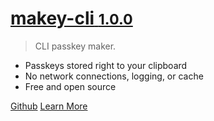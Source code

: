 
<!-- [<img src="" alt="logo" width="200"/>](/) -->

# [**makey-cli** **<small>1.0.0</small>**](/)

> CLI passkey maker.

- Passkeys stored right to your clipboard
- No network connections, logging, or cache
- Free and open source

[Github](https://github.com/bradleycwojcik/makey-cli "Github")
[Learn More](#makey-cli "Learn More")

<!-- ![color](#) -->
